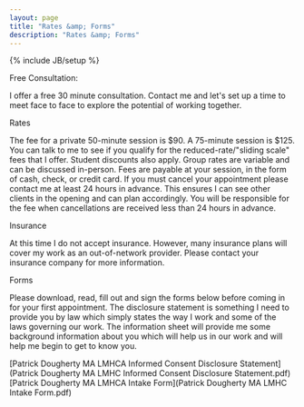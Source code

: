```yaml
---
layout: page
title: "Rates &amp; Forms"
description: "Rates &amp; Forms"
---
```

{% include JB/setup %}

Free Consultation:

I offer a free 30 minute consultation.
Contact me and let's set up a time to meet face to face to explore the potential of working together.

Rates

The fee for a private 50-minute session is $90. A 75-minute session is $125. You can talk to me to see if you qualify for the reduced-rate/"sliding scale" fees that I offer. Student discounts also apply.
Group rates are variable and can be discussed in-person.
Fees are payable at your session, in the form of cash, check, or credit card.
If you must cancel your appointment please contact me at least 24 hours in advance. This ensures I can see other clients in the opening and can plan accordingly. You will be responsible for the fee when cancellations are received less than 24 hours in advance.

Insurance

At this time I do not accept insurance. However, many insurance plans will cover my work as an out-of-network provider. Please contact your insurance company for more information.

Forms

Please download, read, fill out and sign the forms below before coming in for your first appointment. The disclosure statement is something I need to provide you by law which simply states the way I work and some of the laws governing our work. The information sheet will provide me some background information about you which will help us in our work and will help me begin to get to know you.

[Patrick Dougherty MA LMHCA Informed Consent Disclosure Statement](Patrick Dougherty MA LMHC Informed Consent Disclosure Statement.pdf)<br />
[Patrick Dougherty MA LMHCA Intake Form](Patrick Dougherty MA LMHC Intake Form.pdf)<br />


